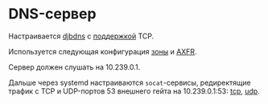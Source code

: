 # DNS-сервер

Настраивается [djbdns](cr.yp.to/djbdns.html) с [поддержкой](http://cr.yp.to/djbdns/tcp.html) TCP.

Используется следующая конфигурация [зоны](zone) и [AXFR](tcp).

Сервер должен слушать на 10.239.0.1.

Дальше через systemd настраиваются `socat`-сервисы, редиректящие трафик
с TCP и UDP-портов 53 внешнего гейта на 10.239.0.1:53: [tcp](dnstcp.service), [udp](dnsudp.service).
